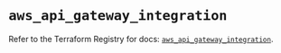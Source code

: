 # `aws_api_gateway_integration`

Refer to the Terraform Registry for docs: [`aws_api_gateway_integration`](https://registry.terraform.io/providers/hashicorp/aws/5.64.0/docs/resources/api_gateway_integration).
